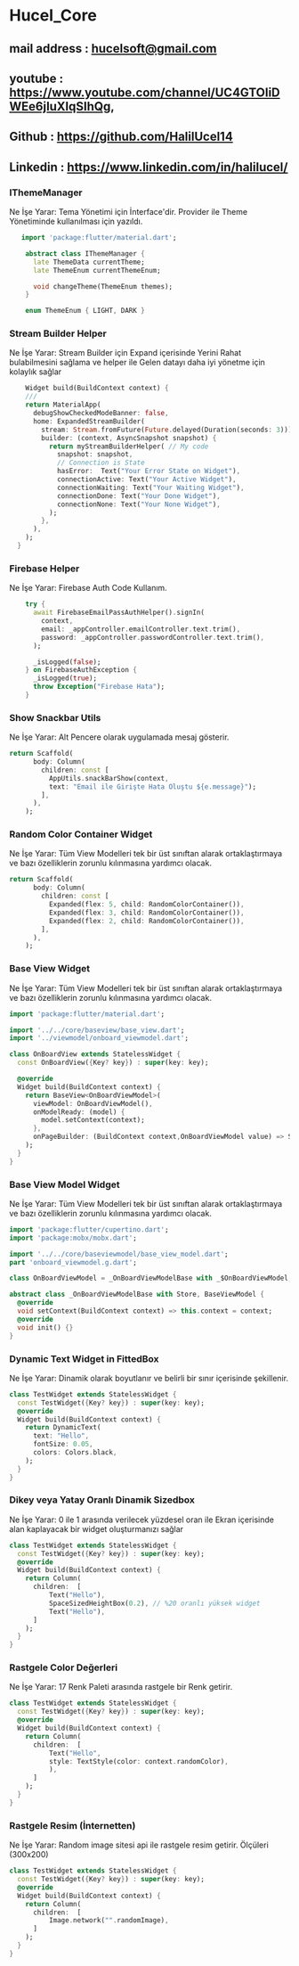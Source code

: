# Hucel_Core

## mail address : hucelsoft@gmail.com

## youtube : https://www.youtube.com/channel/UC4GTOIiDWEe6jIuXlqSIhQg,

## Github : https://github.com/HalilUcel14

## Linkedin : https://www.linkedin.com/in/halilucel/


### IThemeManager
Ne İşe Yarar: Tema Yönetimi için İnterface'dir. Provider ile Theme Yönetiminde kullanılması için yazıldı.

```dart
   import 'package:flutter/material.dart';

    abstract class IThemeManager {
      late ThemeData currentTheme;
      late ThemeEnum currentThemeEnum;

      void changeTheme(ThemeEnum themes);
    }

    enum ThemeEnum { LIGHT, DARK }
```

### Stream Builder Helper
Ne İşe Yarar: Stream Builder için Expand içerisinde Yerini Rahat bulabilmesini sağlama ve helper ile Gelen datayı daha iyi yönetme için kolaylık sağlar

```dart
    Widget build(BuildContext context) {
    ///
    return MaterialApp(
      debugShowCheckedModeBanner: false,
      home: ExpandedStreamBuilder(
        stream: Stream.fromFuture(Future.delayed(Duration(seconds: 3))),
        builder: (context, AsyncSnapshot snapshot) {
          return myStreamBuilderHelper( // My code
            snapshot: snapshot,
            // Connection is State
            hasError:  Text("Your Error State on Widget"),
            connectionActive: Text("Your Active Widget"),
            connectionWaiting: Text("Your Waiting Widget"),
            connectionDone: Text("Your Done Widget"),
            connectionNone: Text("Your None Widget"),
          );
        },
      ),
    );
  }
```

### Firebase Helper
Ne İşe Yarar: Firebase Auth Code Kullanım.

```dart
    try {
      await FirebaseEmailPassAuthHelper().signIn(
        context,
        email: _appController.emailController.text.trim(),
        password: _appController.passwordController.text.trim(),
      );

      _isLogged(false);
    } on FirebaseAuthException {
      _isLogged(true);
      throw Exception("Firebase Hata");
    }
```

### Show Snackbar Utils
Ne İşe Yarar: Alt Pencere olarak uygulamada mesaj gösterir.

```dart
return Scaffold(
      body: Column(
        children: const [
          AppUtils.snackBarShow(context,
          text: "Email ile Girişte Hata Oluştu ${e.message}");
        ],
      ),
    );
```

### Random Color Container  Widget 
Ne İşe Yarar: Tüm View Modelleri tek bir üst sınıftan alarak ortaklaştırmaya ve bazı özelliklerin zorunlu kılınmasına yardımcı olacak.

```dart
return Scaffold(
      body: Column(
        children: const [
          Expanded(flex: 5, child: RandomColorContainer()),
          Expanded(flex: 3, child: RandomColorContainer()),
          Expanded(flex: 2, child: RandomColorContainer()),
        ],
      ),
    );
```

### Base View  Widget
Ne İşe Yarar: Tüm View Modelleri tek bir üst sınıftan alarak ortaklaştırmaya ve bazı özelliklerin zorunlu kılınmasına yardımcı olacak.

```dart
import 'package:flutter/material.dart';

import '../../core/baseview/base_view.dart';
import '../viewmodel/onboard_viewmodel.dart';

class OnBoardView extends StatelessWidget {
  const OnBoardView({Key? key}) : super(key: key);

  @override
  Widget build(BuildContext context) {
    return BaseView<OnBoardViewModel>(
      viewModel: OnBoardViewModel(),
      onModelReady: (model) {
        model.setContext(context);
      },
      onPageBuilder: (BuildContext context,OnBoardViewModel value) => Scaffold(),
    );
  }
}
```


### Base View Model Widget
Ne İşe Yarar: Tüm View Modelleri tek bir üst sınıftan alarak ortaklaştırmaya ve bazı özelliklerin zorunlu kılınmasına yardımcı olacak.

```dart
import 'package:flutter/cupertino.dart';
import 'package:mobx/mobx.dart';

import '../../core/baseviewmodel/base_view_model.dart';
part 'onboard_viewmodel.g.dart';

class OnBoardViewModel = _OnBoardViewModelBase with _$OnBoardViewModel;

abstract class _OnBoardViewModelBase with Store, BaseViewModel {
  @override
  void setContext(BuildContext context) => this.context = context;
  @override
  void init() {}
}
```

### Dynamic Text Widget in FittedBox
Ne İşe Yarar: Dinamik olarak boyutlanır ve belirli bir sınır içerisinde şekillenir.

```dart
class TestWidget extends StatelessWidget {
  const TestWidget({Key? key}) : super(key: key);
  @override
  Widget build(BuildContext context) {
    return DynamicText(
      text: "Hello",
      fontSize: 0.05,
      colors: Colors.black,
    );
  }
}
```


### Dikey veya Yatay Oranlı Dinamik Sizedbox
Ne İşe Yarar: 0 ile 1 arasında verilecek yüzdesel oran ile Ekran içerisinde alan kaplayacak bir widget oluşturmanızı sağlar

```dart
class TestWidget extends StatelessWidget {
  const TestWidget({Key? key}) : super(key: key);
  @override
  Widget build(BuildContext context) {
    return Column(
      children:  [
          Text("Hello"),
          SpaceSizedHeightBox(0.2), // %20 oranlı yüksek widget
          Text("Hello"),
      ]
    );
  }
}
```

### Rastgele Color Değerleri
Ne İşe Yarar: 17 Renk Paleti arasında rastgele bir Renk getirir.

```dart
class TestWidget extends StatelessWidget {
  const TestWidget({Key? key}) : super(key: key);
  @override
  Widget build(BuildContext context) {
    return Column(
      children:  [
          Text("Hello",
          style: TextStyle(color: context.randomColor),
          ),
      ]
    );
  }
}
```

### Rastgele Resim (İnternetten)
Ne İşe Yarar: Random image sitesi api ile rastgele resim getirir. Ölçüleri (300x200)

```dart
class TestWidget extends StatelessWidget {
  const TestWidget({Key? key}) : super(key: key);
  @override
  Widget build(BuildContext context) {
    return Column(
      children:  [
          Image.network("".randomImage),
      ]
    );
  }
}
```

